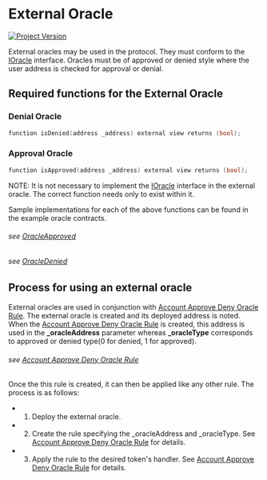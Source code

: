 # External Oracle
[![Project Version][version-image]][version-url]

External oracles may be used in the protocol. They must conform to the [IOracle](../../../src/common/IOracle.sol) interface. Oracles must be of approved or denied style where the user address is checked for approval or denial.

## Required functions for the External Oracle

### Denial Oracle
```c
function isDenied(address _address) external view returns (bool);
```

### Approval Oracle
```c
function isApproved(address _address) external view returns (bool);
```

NOTE: It is not necessary to implement the [IOracle](../../../src/common/IOracle.sol) interface in the external oracle. The correct function needs only to exist within it.

Sample implementations for each of the above functions can be found in the example oracle contracts.

###### *see [OracleApproved](../../../src/example/OracleApproved.sol)*
###### *see [OracleDenied](../../../src/example/OracleDenied.sol)*

## Process for using an external oracle

External oracles are used in conjunction with [Account Approve Deny Oracle Rule](../rules/ACCOUNT-APPROVE-DENY-ORACLE.md). The external oracle is created and its deployed address is noted. When the [Account Approve Deny Oracle Rule](../rules/ACCOUNT-APPROVE-DENY-ORACLE.md) is created, this address is used in the **_oracleAddress** parameter whereas **_oracleType** corresponds to approved or denied type(0 for denied, 1 for approved).

###### *see [Account Approve Deny Oracle Rule](../rules/ACCOUNT-APPROVE-DENY-ORACLE.md)*

Once the this rule is created, it can then be applied like any other rule. The process is as follows:

- 1. Deploy the external oracle.
- 2. Create the rule specifying the _oracleAddress and _oracleType. See [Account Approve Deny Oracle Rule](../rules/ACCOUNT-APPROVE-DENY-ORACLE.md) for details. 
- 3. Apply the rule to the desired token's handler. See [Account Approve Deny Oracle Rule](../rules/ACCOUNT-APPROVE-DENY-ORACLE.md) for details. 
    

<!-- These are the header links -->
[version-image]: https://img.shields.io/badge/Version-1.3.1-brightgreen?style=for-the-badge&logo=appveyor
[version-url]: https://github.com/thrackle-io/rules-engine
